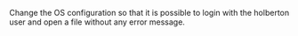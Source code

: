 Change the OS configuration so that it is possible to login with the holberton user and open a file without any error message.

 
